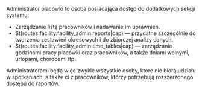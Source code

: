 Administrator placówki to osoba posiadająca dostęp do dodatkowych sekcji systemu:

- Zarządzanie listą pracowników i nadawanie im uprawnień.
- $t(routes.facility.facility_admin.reports|cap) — przydatne szczególnie do tworzenia zestawień
  okresowych i do zbiorczej analizy danych.
- $t(routes.facility.facility_admin.time_tables|cap) — zarządzanie godzinami pracy placówki oraz
  pracowników, a także dniami wolnymi, urlopami, chorobami itp.

Administratorami będą więc zwykle wszystkie osoby, które nie biorą udziału w spotkaniach, a także
ci z pracowników, którzy potrzebują rozszerzonego dostępu do raportów.
